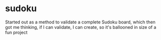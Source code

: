 # sudoku
Started out as a method to validate a complete Sudoku board, which then got me thinking, if I can validate, I can create, so it's ballooned in size of a fun project
